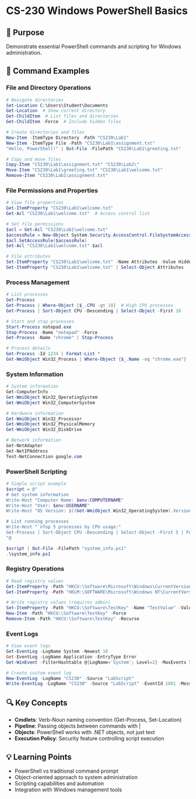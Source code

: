 # CS-230 Windows PowerShell Basics

## 🎯 Purpose
Demonstrate essential PowerShell commands and scripting for Windows administration.

## 📝 Command Examples

### File and Directory Operations
```powershell
# Navigate directories
Set-Location C:\Users\Student\Documents
Get-Location  # Show current directory
Get-ChildItem  # List files and directories
Get-ChildItem -Force  # Include hidden files

# Create directories and files
New-Item -ItemType Directory -Path "CS230\Lab1"
New-Item -ItemType File -Path "CS230\Lab1\assignment.txt"
"Hello, PowerShell!" | Out-File -FilePath "CS230\Lab1\greeting.txt"

# Copy and move files
Copy-Item "CS230\Lab1\assignment.txt" "CS230\Lab2\"
Move-Item "CS230\Lab1\greeting.txt" "CS230\Lab1\welcome.txt"
Remove-Item "CS230\Lab1\assignment.txt"
```

### File Permissions and Properties
```powershell
# View file properties
Get-ItemProperty "CS230\Lab1\welcome.txt"
Get-Acl "CS230\Lab1\welcome.txt"  # Access control list

# Set file permissions
$acl = Get-Acl "CS230\Lab1\welcome.txt"
$accessRule = New-Object System.Security.AccessControl.FileSystemAccessRule("Users", "FullControl", "Allow")
$acl.SetAccessRule($accessRule)
Set-Acl "CS230\Lab1\welcome.txt" $acl

# File attributes
Set-ItemProperty "CS230\Lab1\welcome.txt" -Name Attributes -Value Hidden
Get-ItemProperty "CS230\Lab1\welcome.txt" | Select-Object Attributes
```

### Process Management
```powershell
# List processes
Get-Process
Get-Process | Where-Object {$_.CPU -gt 10}  # High CPU processes
Get-Process | Sort-Object CPU -Descending | Select-Object -First 10

# Start and stop processes
Start-Process notepad.exe
Stop-Process -Name "notepad" -Force
Get-Process -Name "chrome" | Stop-Process

# Process details
Get-Process -Id 1234 | Format-List *
Get-WmiObject Win32_Process | Where-Object {$_.Name -eq "chrome.exe"}
```

### System Information
```powershell
# System information
Get-ComputerInfo
Get-WmiObject Win32_OperatingSystem
Get-WmiObject Win32_ComputerSystem

# Hardware information
Get-WmiObject Win32_Processor
Get-WmiObject Win32_PhysicalMemory
Get-WmiObject Win32_DiskDrive

# Network information
Get-NetAdapter
Get-NetIPAddress
Test-NetConnection google.com
```

### PowerShell Scripting
```powershell
# Simple script example
$script = @"
# Get system information
Write-Host "Computer Name: $env:COMPUTERNAME"
Write-Host "User: $env:USERNAME"
Write-Host "OS Version: $((Get-WmiObject Win32_OperatingSystem).Version)"

# List running processes
Write-Host "`nTop 5 processes by CPU usage:"
Get-Process | Sort-Object CPU -Descending | Select-Object -First 5 | Format-Table Name, CPU, WorkingSet
"@

$script | Out-File -FilePath "system_info.ps1"
.\system_info.ps1
```

### Registry Operations
```powershell
# Read registry values
Get-ItemProperty -Path "HKCU:\Software\Microsoft\Windows\CurrentVersion\Explorer"
Get-ItemProperty -Path "HKLM:\SOFTWARE\Microsoft\Windows NT\CurrentVersion" -Name "ProductName"

# Write registry values (requires admin)
Set-ItemProperty -Path "HKCU:\Software\TestKey" -Name "TestValue" -Value "TestData"
New-Item -Path "HKCU:\Software\TestKey" -Force
Remove-Item -Path "HKCU:\Software\TestKey" -Recurse
```

### Event Logs
```powershell
# View event logs
Get-EventLog -LogName System -Newest 10
Get-EventLog -LogName Application -EntryType Error
Get-WinEvent -FilterHashtable @{LogName='System'; Level=2} -MaxEvents 5

# Create custom event log
New-EventLog -LogName "CS230" -Source "LabScript"
Write-EventLog -LogName "CS230" -Source "LabScript" -EventId 1001 -Message "Lab script executed successfully"
```

## 🔍 Key Concepts
- **Cmdlets**: Verb-Noun naming convention (Get-Process, Set-Location)
- **Pipeline**: Passing objects between commands with |
- **Objects**: PowerShell works with .NET objects, not just text
- **Execution Policy**: Security feature controlling script execution

## 💡 Learning Points
- PowerShell vs traditional command prompt
- Object-oriented approach to system administration
- Scripting capabilities and automation
- Integration with Windows management tools
